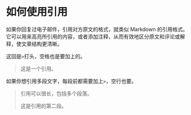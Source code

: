 # 如何使用引用

如果你回复过电子邮件，引用对方原文的格式，就类似 Markdown 的引用格式。它可以用来高亮所引用的内容，或者添加注释，从而有效地区分原文和评论或解释，使文章结构更清晰。

这回是`>`打头，空格也是要加上的。

> 这是一个引用。

如果你想引用多段文字，每段前都需要加上`>`，空行也要。

> 引用可以很长，包括多个段落。
>
> 这是引用的第二段。


